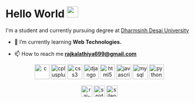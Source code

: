 # Hello World <img src="https://github.com/TheDudeThatCode/TheDudeThatCode/raw/master/Assets/Earth.gif" width="30" style = "margin-top=5px"/>
<p> I'm a student and currently pursuing degree at <a href="https://ddu.ac.in/">Dharmsinh Desai University</a> </p>

- 🌱 I’m currently learning **Web Technologies.**

- 📫 How to reach me **rajkalathiya699@gmail.com**

<p align="center"><img src="https://devicons.github.io/devicon/devicon.git/icons/c/c-original.svg" alt="c" width="40" height="40"/> <img src="https://devicons.github.io/devicon/devicon.git/icons/cplusplus/cplusplus-original.svg" alt="cplusplus" width="40" height="40"/> <img src="https://devicons.github.io/devicon/devicon.git/icons/css3/css3-original-wordmark.svg" alt="css3" width="40" height="40"/> <img src="https://devicons.github.io/devicon/devicon.git/icons/django/django-original.svg" alt="django" width="40" height="40"/> <img src="https://devicons.github.io/devicon/devicon.git/icons/html5/html5-original-wordmark.svg" alt="html5" width="40" height="40"/> <img src="https://devicons.github.io/devicon/devicon.git/icons/javascript/javascript-original.svg" alt="javascript" width="40" height="40"/> <img src="https://devicons.github.io/devicon/devicon.git/icons/mysql/mysql-original-wordmark.svg" alt="mysql" width="40" height="40"/> <img src="https://devicons.github.io/devicon/devicon.git/icons/python/python-original.svg" alt="python" width="40" height="40"/></p>

<p align="center">
<a href="https://linkedin.com/in/raj-kalathiya-0bbab8193" target="_blank"><img align="center" src="https://cdn.jsdelivr.net/npm/simple-icons@3.0.1/icons/linkedin.svg" alt="raj-kalathiya-0bbab8193" height="30" width="30" /></a>
<a href="https://instagram.com/spidy_02" target="_blank"><img align="center" src="https://cdn.jsdelivr.net/npm/simple-icons@3.0.1/icons/instagram.svg" alt="spidy_02" height="30" width="30" /></a>
<a href="https://www.codechef.com/users/silent_spider" target="_blank"><img align="center" src="https://cdn.jsdelivr.net/npm/simple-icons@3.1.0/icons/codechef.svg" alt="silent_spider" height="30" width="30" /></a>
</p>
